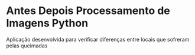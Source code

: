 # Antes Depois Processamento de Imagens Python
 Aplicação desenvolvida para verificar diferenças entre locais que sofreram pelas queimadas
